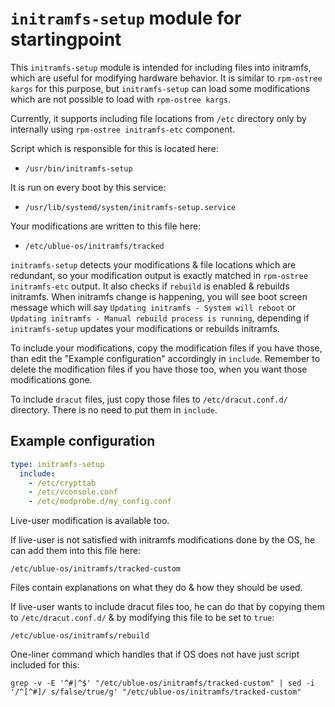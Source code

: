 # `initramfs-setup` module for startingpoint

This `initramfs-setup` module is intended for including files into initramfs, which are useful for modifying hardware behavior.
It is similar to `rpm-ostree kargs` for this purpose, but `initramfs-setup` can load some modifications which are not possible to load with `rpm-ostree kargs`.

Currently, it supports including file locations from `/etc` directory only by internally using `rpm-ostree initramfs-etc` component.

Script which is responsible for this is located here:

- `/usr/bin/initramfs-setup`

It is run on every boot by this service:

- `/usr/lib/systemd/system/initramfs-setup.service`

Your modifications are written to this file here:

- `/etc/ublue-os/initramfs/tracked`

`initramfs-setup` detects your modifications & file locations which are redundant, so your modification output is exactly matched in `rpm-ostree initramfs-etc` output. It also checks if `rebuild` is enabled & rebuilds initramfs. When initramfs change is happening, you will see boot screen message which will say `Updating initramfs - System will reboot` or `Updating initramfs - Manual rebuild process is running`, depending if `initramfs-setup` updates your modifications or rebuilds initramfs.

To include your modifications, copy the modification files if you have those, than edit the "Example configuration" accordingly in `include`.
Remember to delete the modification files if you have those too, when you want those modifications gone.

To include `dracut` files, just copy those files to `/etc/dracut.conf.d/` directory. There is no need to put them in `include`.

## Example configuration

```yaml
type: initramfs-setup
  include:
    - /etc/crypttab
    - /etc/vconsole.conf
    - /etc/modprobe.d/my_config.conf
```

Live-user modification is available too.

If live-user is not satisfied with initramfs modifications done by the OS, he can add them into this file here:

`/etc/ublue-os/initramfs/tracked-custom`

Files contain explanations on what they do & how they should be used.

If live-user wants to include dracut files too, he can do that by copying them to `/etc/dracut.conf.d/`
& by modifying this file to be set to `true`:

`/etc/ublue-os/initramfs/rebuild`

One-liner command which handles that if OS does not have just script included for this:

`grep -v -E '^#|^$' "/etc/ublue-os/initramfs/tracked-custom" | sed -i '/^[^#]/ s/false/true/g' "/etc/ublue-os/initramfs/tracked-custom"`
